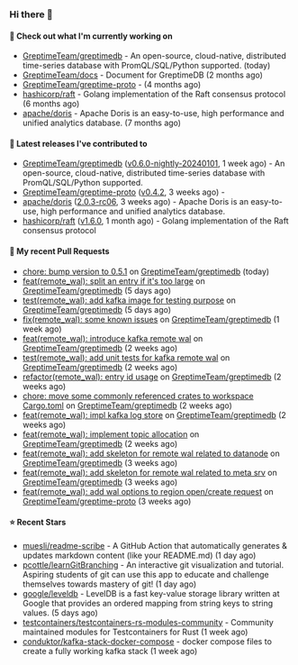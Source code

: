 ### Hi there 👋

#### 👷 Check out what I'm currently working on

- [GreptimeTeam/greptimedb](https://github.com/GreptimeTeam/greptimedb) - An open-source, cloud-native, distributed time-series database with PromQL/SQL/Python supported. (today)
- [GreptimeTeam/docs](https://github.com/GreptimeTeam/docs) - Document for GreptimeDB (2 months ago)
- [GreptimeTeam/greptime-proto](https://github.com/GreptimeTeam/greptime-proto) -  (4 months ago)
- [hashicorp/raft](https://github.com/hashicorp/raft) - Golang implementation of the Raft consensus protocol (6 months ago)
- [apache/doris](https://github.com/apache/doris) - Apache Doris is an easy-to-use, high performance and unified analytics database. (7 months ago)

#### 🔭 Latest releases I've contributed to

- [GreptimeTeam/greptimedb](https://github.com/GreptimeTeam/greptimedb) ([v0.6.0-nightly-20240101](https://github.com/GreptimeTeam/greptimedb/releases/tag/v0.6.0-nightly-20240101), 1 week ago) - An open-source, cloud-native, distributed time-series database with PromQL/SQL/Python supported.
- [GreptimeTeam/greptime-proto](https://github.com/GreptimeTeam/greptime-proto) ([v0.4.2](https://github.com/GreptimeTeam/greptime-proto/releases/tag/v0.4.2), 3 weeks ago) - 
- [apache/doris](https://github.com/apache/doris) ([2.0.3-rc06](https://github.com/apache/doris/releases/tag/2.0.3-rc06), 3 weeks ago) - Apache Doris is an easy-to-use, high performance and unified analytics database.
- [hashicorp/raft](https://github.com/hashicorp/raft) ([v1.6.0](https://github.com/hashicorp/raft/releases/tag/v1.6.0), 1 month ago) - Golang implementation of the Raft consensus protocol

#### 🔨 My recent Pull Requests

- [chore: bump version to 0.5.1](https://github.com/GreptimeTeam/greptimedb/pull/3116) on [GreptimeTeam/greptimedb](https://github.com/GreptimeTeam/greptimedb) (today)
- [feat(remote_wal): split an entry if it&#39;s too large](https://github.com/GreptimeTeam/greptimedb/pull/3092) on [GreptimeTeam/greptimedb](https://github.com/GreptimeTeam/greptimedb) (5 days ago)
- [test(remote_wal): add kafka image for testing purpose](https://github.com/GreptimeTeam/greptimedb/pull/3074) on [GreptimeTeam/greptimedb](https://github.com/GreptimeTeam/greptimedb) (5 days ago)
- [fix(remote_wal): some known issues](https://github.com/GreptimeTeam/greptimedb/pull/3052) on [GreptimeTeam/greptimedb](https://github.com/GreptimeTeam/greptimedb) (1 week ago)
- [feat(remote_wal): introduce kafka remote wal](https://github.com/GreptimeTeam/greptimedb/pull/3001) on [GreptimeTeam/greptimedb](https://github.com/GreptimeTeam/greptimedb) (2 weeks ago)
- [test(remote_wal): add unit tests for kafka remote wal](https://github.com/GreptimeTeam/greptimedb/pull/2993) on [GreptimeTeam/greptimedb](https://github.com/GreptimeTeam/greptimedb) (2 weeks ago)
- [refactor(remote_wal): entry id usage](https://github.com/GreptimeTeam/greptimedb/pull/2986) on [GreptimeTeam/greptimedb](https://github.com/GreptimeTeam/greptimedb) (2 weeks ago)
- [chore: move some commonly referenced crates to workspace Cargo.toml](https://github.com/GreptimeTeam/greptimedb/pull/2981) on [GreptimeTeam/greptimedb](https://github.com/GreptimeTeam/greptimedb) (2 weeks ago)
- [feat(remote_wal): impl kafka log store](https://github.com/GreptimeTeam/greptimedb/pull/2971) on [GreptimeTeam/greptimedb](https://github.com/GreptimeTeam/greptimedb) (2 weeks ago)
- [feat(remote_wal): implement topic allocation](https://github.com/GreptimeTeam/greptimedb/pull/2970) on [GreptimeTeam/greptimedb](https://github.com/GreptimeTeam/greptimedb) (2 weeks ago)
- [feat(remote_wal): add skeleton for remote wal related to datanode](https://github.com/GreptimeTeam/greptimedb/pull/2941) on [GreptimeTeam/greptimedb](https://github.com/GreptimeTeam/greptimedb) (3 weeks ago)
- [feat(remote_wal): add skeleton for remote wal related to meta srv](https://github.com/GreptimeTeam/greptimedb/pull/2933) on [GreptimeTeam/greptimedb](https://github.com/GreptimeTeam/greptimedb) (3 weeks ago)
- [feat(remote_wal): add wal options to region open/create request](https://github.com/GreptimeTeam/greptime-proto/pull/127) on [GreptimeTeam/greptime-proto](https://github.com/GreptimeTeam/greptime-proto) (3 weeks ago)

#### ⭐ Recent Stars

- [muesli/readme-scribe](https://github.com/muesli/readme-scribe) - A GitHub Action that automatically generates &amp; updates markdown content (like your README.md) (1 day ago)
- [pcottle/learnGitBranching](https://github.com/pcottle/learnGitBranching) - An interactive git visualization and tutorial. Aspiring students of git can use this app to educate and challenge themselves towards mastery of git! (1 day ago)
- [google/leveldb](https://github.com/google/leveldb) - LevelDB is a fast key-value storage library written at Google that provides an ordered mapping from string keys to string values. (5 days ago)
- [testcontainers/testcontainers-rs-modules-community](https://github.com/testcontainers/testcontainers-rs-modules-community) - Community maintained modules for Testcontainers for Rust (1 week ago)
- [conduktor/kafka-stack-docker-compose](https://github.com/conduktor/kafka-stack-docker-compose) - docker compose files to create a fully working kafka stack (1 week ago)
